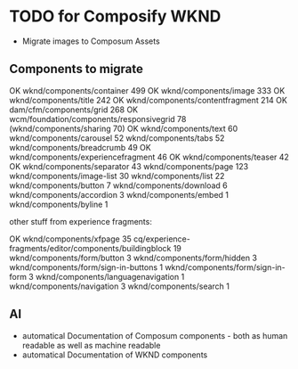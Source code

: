 # TODO for Composify WKND

- Migrate images to Composum Assets

## Components to migrate

OK wknd/components/container	499
OK wknd/components/image	333
OK wknd/components/title	242
OK wknd/components/contentfragment	214
OK dam/cfm/components/grid	268
OK wcm/foundation/components/responsivegrid	78
(wknd/components/sharing	70)
OK wknd/components/text	60
wknd/components/carousel	52
wknd/components/tabs	52
wknd/components/breadcrumb	49
OK wknd/components/experiencefragment	46
OK wknd/components/teaser	42
OK wknd/components/separator	43
wknd/components/page	123
wknd/components/image-list	30
wknd/components/list	22
wknd/components/button	7
wknd/components/download	6
wknd/components/accordion	3
wknd/components/embed	1
wknd/components/byline	1

other stuff from experience fragments:

OK wknd/components/xfpage	35
cq/experience-fragments/editor/components/buildingblock	19
wknd/components/form/button	3
wknd/components/form/hidden	3
wknd/components/form/sign-in-buttons	1
wknd/components/form/sign-in-form	3
wknd/components/languagenavigation	1
wknd/components/navigation	3
wknd/components/search	1

## AI

- automatical Documentation of Composum components - both as human readable as well as machine readable
- automatical Documentation of WKND components
